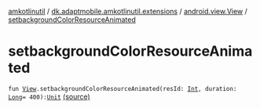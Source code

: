 [amkotlinutil](../../index.md) / [dk.adaptmobile.amkotlinutil.extensions](../index.md) / [android.view.View](index.md) / [setbackgroundColorResourceAnimated](./setbackground-color-resource-animated.md)

# setbackgroundColorResourceAnimated

`fun `[`View`](https://developer.android.com/reference/android/view/View.html)`.setbackgroundColorResourceAnimated(resId: `[`Int`](https://kotlinlang.org/api/latest/jvm/stdlib/kotlin/-int/index.html)`, duration: `[`Long`](https://kotlinlang.org/api/latest/jvm/stdlib/kotlin/-long/index.html)` = 400): `[`Unit`](https://kotlinlang.org/api/latest/jvm/stdlib/kotlin/-unit/index.html) [(source)](https://github.com/adaptmobile-organization/amkotlinutil/tree/master/amkotlinutil/amkotlinutil/src/main/java/dk/adaptmobile/amkotlinutil/extensions/ViewAnimationExtensions.kt#L278)